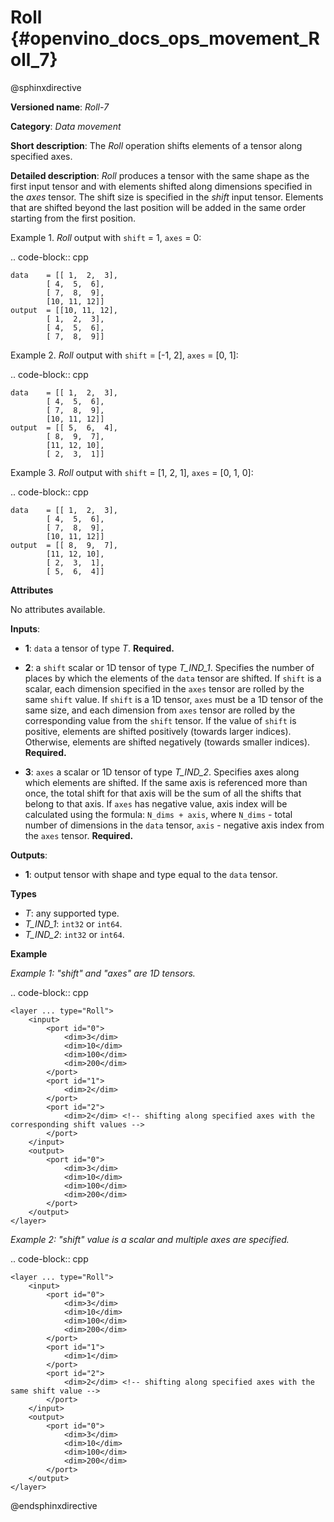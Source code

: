 # Roll {#openvino_docs_ops_movement_Roll_7}

@sphinxdirective

**Versioned name**: *Roll-7*

**Category**: *Data movement*

**Short description**: The *Roll* operation shifts elements of a tensor along specified axes.

**Detailed description**: *Roll* produces a tensor with the same shape as the first input tensor and with elements shifted along dimensions specified in the *axes* tensor. The shift size is specified in the *shift* input tensor. Elements that are shifted beyond the last position will be added in the same order starting from the first position.

Example 1. *Roll* output with ``shift`` = 1, ``axes`` = 0:

.. code-block:: cpp

    data    = [[ 1,  2,  3],
            [ 4,  5,  6],
            [ 7,  8,  9],
            [10, 11, 12]]
    output  = [[10, 11, 12],
            [ 1,  2,  3],
            [ 4,  5,  6],
            [ 7,  8,  9]]


Example 2. *Roll* output with ``shift`` = [-1, 2], ``axes`` = [0, 1]:

.. code-block:: cpp

    data    = [[ 1,  2,  3],
            [ 4,  5,  6],
            [ 7,  8,  9],
            [10, 11, 12]]
    output  = [[ 5,  6,  4],
            [ 8,  9,  7],
            [11, 12, 10],
            [ 2,  3,  1]]


Example 3. *Roll* output with ``shift`` = [1, 2, 1], ``axes`` = [0, 1, 0]:

.. code-block:: cpp

    data    = [[ 1,  2,  3],
            [ 4,  5,  6],
            [ 7,  8,  9],
            [10, 11, 12]]
    output  = [[ 8,  9,  7],
            [11, 12, 10],
            [ 2,  3,  1],
            [ 5,  6,  4]]


**Attributes**

No attributes available.

**Inputs**:

*   **1**: ``data`` a tensor of type *T*. **Required.**

*   **2**: a ``shift`` scalar or 1D tensor of type *T_IND_1*. Specifies the number of places by which the elements of the ``data`` tensor are shifted. If ``shift`` is a scalar, each dimension specified in the ``axes`` tensor are rolled by the same ``shift`` value. If ``shift`` is a 1D tensor, ``axes`` must be a 1D tensor of the same size, and each dimension from ``axes`` tensor are rolled by the corresponding value from the ``shift`` tensor. If the value of ``shift`` is positive, elements are shifted positively (towards larger indices). Otherwise, elements are shifted negatively (towards smaller indices). **Required.**

*   **3**: ``axes`` a scalar or 1D tensor of type *T_IND_2*. Specifies axes along which elements are shifted. If the same axis is referenced more than once, the total shift for that axis will be the sum of all the shifts that belong to that axis. If ``axes`` has negative value, axis index will be calculated using the formula: ``N_dims + axis``, where ``N_dims`` - total number of dimensions in the ``data`` tensor, ``axis`` - negative axis index from the ``axes`` tensor. **Required.**


**Outputs**:

*   **1**: output tensor with shape and type equal to the ``data`` tensor.

**Types**

* *T*: any supported type.
* *T_IND_1*: ``int32`` or ``int64``.
* *T_IND_2*: ``int32`` or ``int64``.

**Example**

*Example 1: "shift" and "axes" are 1D tensors.*

.. code-block:: cpp 

    <layer ... type="Roll">
        <input>
            <port id="0">
                <dim>3</dim>
                <dim>10</dim>
                <dim>100</dim>
                <dim>200</dim>
            </port>
            <port id="1">
                <dim>2</dim>
            </port>
            <port id="2">
                <dim>2</dim> <!-- shifting along specified axes with the corresponding shift values -->
            </port>
        </input>
        <output>
            <port id="0">
                <dim>3</dim>
                <dim>10</dim>
                <dim>100</dim>
                <dim>200</dim>
            </port>
        </output>
    </layer>


*Example 2: "shift" value is a scalar and multiple axes are specified.*

.. code-block:: cpp 

    <layer ... type="Roll">
        <input>
            <port id="0">
                <dim>3</dim>
                <dim>10</dim>
                <dim>100</dim>
                <dim>200</dim>
            </port>
            <port id="1">
                <dim>1</dim>
            </port>
            <port id="2">
                <dim>2</dim> <!-- shifting along specified axes with the same shift value -->
            </port>
        </input>
        <output>
            <port id="0">
                <dim>3</dim>
                <dim>10</dim>
                <dim>100</dim>
                <dim>200</dim>
            </port>
        </output>
    </layer>

@endsphinxdirective

